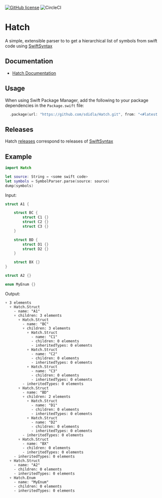 [![GitHub license](https://img.shields.io/github/license/sdidla/Hatch)](https://github.com/sdidla/Hatch/blob/main/LICENSE)
![CircleCI](https://img.shields.io/circleci/build/github/sdidla/Hatch?label=build%2C%20test%20and%20document)

# Hatch

A simple, extensible parser to to get a hierarchical list of symbols from swift code using [SwiftSyntax](https://github.com/apple/swift-syntax)

## Documentation

- [Hatch Documentation](https://sdidla.github.io/Hatch/docs/Hatch/documentation/hatch/)

## Usage

When using Swift Package Manager, add the following to your package dependencies in the `Package.swift` file:

```swift
  .package(url: "https://github.com/sdidla/Hatch.git", from: "<#latest swift-syntax tag#>")
```

## Releases

Hatch [releases](https://github.com/sdidla/Hatch/releases/) correspond to releases of [SwiftSyntax](https://github.com/apple/swift-syntax)

## Example

```swift
import Hatch

let source: String = <some swift code>
let symbols = SymbolParser.parse(source: source)
dump(symbols)
```

Input:
    
```swift
struct A1 {

    struct BC {
        struct C1 {}
        struct C2 {}
        struct C3 {}
    }

    struct BD {
        struct D1 {}
        struct D2 {}
    }

    struct BX {}
}

struct A2 {}

enum MyEnum {}
```

Output:

```
▿ 3 elements
  ▿ Hatch.Struct
    - name: "A1"
    ▿ children: 3 elements
      ▿ Hatch.Struct
        - name: "BC"
        ▿ children: 3 elements
          ▿ Hatch.Struct
            - name: "C1"
            - children: 0 elements
            - inheritedTypes: 0 elements
          ▿ Hatch.Struct
            - name: "C2"
            - children: 0 elements
            - inheritedTypes: 0 elements
          ▿ Hatch.Struct
            - name: "C3"
            - children: 0 elements
            - inheritedTypes: 0 elements
        - inheritedTypes: 0 elements
      ▿ Hatch.Struct
        - name: "BD"
        ▿ children: 2 elements
          ▿ Hatch.Struct
            - name: "D1"
            - children: 0 elements
            - inheritedTypes: 0 elements
          ▿ Hatch.Struct
            - name: "D2"
            - children: 0 elements
            - inheritedTypes: 0 elements
        - inheritedTypes: 0 elements
      ▿ Hatch.Struct
        - name: "BX"
        - children: 0 elements
        - inheritedTypes: 0 elements
    - inheritedTypes: 0 elements
  ▿ Hatch.Struct
    - name: "A2"
    - children: 0 elements
    - inheritedTypes: 0 elements
  ▿ Hatch.Enum
    - name: "MyEnum"
    - children: 0 elements
    - inheritedTypes: 0 elements
```
